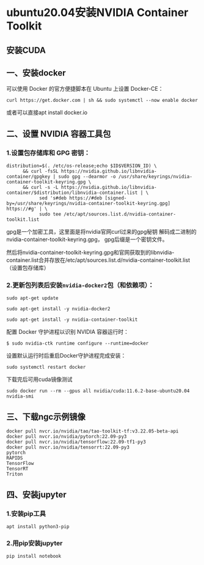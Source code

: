 # ubuntu20.04安装NVIDIA Container Toolkit

## 安装CUDA







## 一、安装docker

可以使用 Docker 的官方便捷脚本在 Ubuntu 上设置 Docker-CE：

```
curl https://get.docker.com | sh && sudo systemctl --now enable docker
```

或者可以直接apt install docker.io



## 二、设置 NVIDIA 容器工具包



### 1.设置包存储库和 GPG 密钥：

```
distribution=$(. /etc/os-release;echo $ID$VERSION_ID) \
      && curl -fsSL https://nvidia.github.io/libnvidia-container/gpgkey | sudo gpg --dearmor -o /usr/share/keyrings/nvidia-container-toolkit-keyring.gpg \
      && curl -s -L https://nvidia.github.io/libnvidia-container/$distribution/libnvidia-container.list | \
            sed 's#deb https://#deb [signed-by=/usr/share/keyrings/nvidia-container-toolkit-keyring.gpg] https://#g' | \
            sudo tee /etc/apt/sources.list.d/nvidia-container-toolkit.list
```

gpg是一个加密工具，这里面是将nvidia官网curl过来的gpg秘钥 解码成二进制的 nvidia-container-toolkit-keyring.gpg， gpg后缀是一个密钥文件。

然后将nvidia-container-toolkit-keyring.gpg和官网获取到的libnvidia-container.list合并存放在/etc/apt/sources.list.d/nvidia-container-toolkit.list（设置包存储库）



### 2.更新包列表后安装`nvidia-docker2`包（和依赖项）：

```
sudo apt-get update
```

```
sudo apt-get install -y nvidia-docker2
```

```
sudo apt-get install -y nvidia-container-toolkit
```

配置 Docker 守护进程以识别 NVIDIA 容器运行时：

```
$ sudo nvidia-ctk runtime configure --runtime=docker
```

设置默认运行时后重启Docker守护进程完成安装：

```
sudo systemctl restart docker
```

下载完后可用cuda镜像测试

```
sudo docker run --rm --gpus all nvidia/cuda:11.6.2-base-ubuntu20.04 nvidia-smi                                                                                         
```



## 三、下载ngc示例镜像

```
docker pull nvcr.io/nvidia/tao/tao-toolkit-tf:v3.22.05-beta-api
docker pull nvcr.io/nvidia/pytorch:22.09-py3
docker pull nvcr.io/nvidia/tensorflow:22.09-tf1-py3
docker pull nvcr.io/nvidia/tensorrt:22.09-py3
pytorch
RAPIDS
TensorFlow
TensorRT
Triton
```



## 四、安装jupyter

### 1.安装pip工具

```
apt install python3-pip
```

### 2.用pip安装jupyter

```
pip install notebook
```

